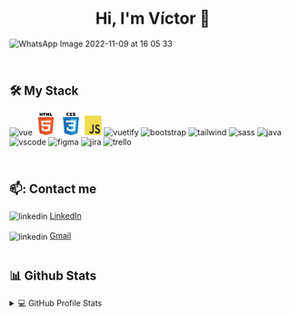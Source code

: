 <h1 align="center"> Hi, I'm Víctor 👋</h1>

![WhatsApp Image 2022-11-09 at 16 05 33](https://github.com/victorteje/victorteje/assets/132447110/cae09f68-fbb3-4ec5-b79c-76194d8b41e8)

<br>

## 🛠 My Stack

<p>
<img src="https://cdn.jsdelivr.net/gh/devicons/devicon/icons/vuejs/vuejs-original.svg" alt="vue" width="35" height="35"/>
<img src="https://raw.githubusercontent.com/devicons/devicon/master/icons/html5/html5-original-wordmark.svg" alt="html5" width="40" height="40"/>
<img src="https://raw.githubusercontent.com/devicons/devicon/master/icons/css3/css3-original-wordmark.svg" alt="css3" width="40" height="40"/>
<img src="https://raw.githubusercontent.com/devicons/devicon/master/icons/javascript/javascript-original.svg" alt="javascript" width="30" height="35"/>
<img src="https://cdn.jsdelivr.net/gh/devicons/devicon/icons/vuetify/vuetify-original.svg" alt="vuetify" width="35" height="35"/>
<img src="https://cdn.jsdelivr.net/gh/devicons/devicon/icons/bootstrap/bootstrap-original.svg" alt="bootstrap" width="35" height="35"/>
<img src="https://cdn.jsdelivr.net/gh/devicons/devicon/icons/tailwindcss/tailwindcss-plain.svg" alt="tailwind" width="35" height="35" />        
<img src="https://cdn.jsdelivr.net/gh/devicons/devicon/icons/sass/sass-original.svg" alt="sass" width="35" height="35"/>
<img src="https://cdn.jsdelivr.net/gh/devicons/devicon/icons/java/java-original.svg" alt="java" width="35" height="35"/>
<img src="https://cdn.jsdelivr.net/gh/devicons/devicon/icons/vscode/vscode-original.svg" alt="vscode" width="35" height="35"/> 
<img src="https://cdn.jsdelivr.net/gh/devicons/devicon/icons/figma/figma-original.svg" alt="figma" width="30" height="35"/>
<img src="https://cdn.jsdelivr.net/gh/devicons/devicon/icons/jira/jira-original.svg" alt="jira" width="35" height="35"/>
<img src="https://cdn.jsdelivr.net/gh/devicons/devicon/icons/trello/trello-plain.svg" alt="trello" width="30" height="30"/>
</p>
  
<br>

## 📫: Contact me

<img align="center" src="https://cdn.jsdelivr.net/gh/devicons/devicon/icons/linkedin/linkedin-original.svg" alt="linkedin" height="auto" width="20"/> [LinkedIn](https://www.linkedin.com/in/victortejedor/) <br/><br/>
<img align="center" src="https://upload.wikimedia.org/wikipedia/commons/7/7e/Gmail_icon_%282020%29.svg" alt="linkedin" height="auto" width="20"/> [Gmail](mailto:vteje2@gmail.com) <br/><br/>


## 📊 Github Stats

<details>
  <summary>💻 GitHub Profile Stats</summary>

  <br>
  
   <p align="center">
      <img alt="Víctor's Most used languages" src="https://github-readme-stats.vercel.app/api/top-langs?username=victorteje&langs_count=10&show_icons=true&locale=en&layout=compact&theme=chalk" height="192px"/></p>
  </p>
</details>

<br>
